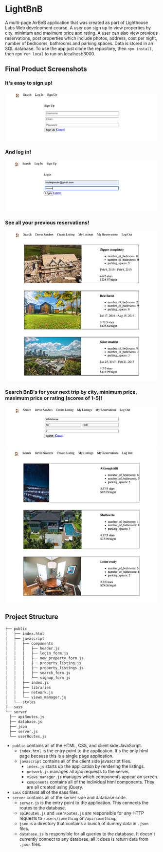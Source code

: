# **LightBnB**
A multi-page AirBnB application that was created as part of Lighthouse Labs Web development course. A user can sign up to view properties by city, minimum and maximum price and rating. A user can also view previous reservations, post properties which include photos, address, cost per night, number of bedrooms, bathrooms and parking spaces. Data is stored in an SQL database. To use the app just clone the repository, then `npm install`, then `npm run local` to run on localhost:3000.

## Final Product Screenshots

### It's easy to sign up!
!["Sign up"](https://github.com/Datazyme/LightBnB/blob/master/docs/Sign_Up.png)

### And log in!
!["Log In"](https://github.com/Datazyme/LightBnB/blob/master/docs/Log_In.png)

### See all your previous reservations!
!["See Previous Reservations"](https://github.com/Datazyme/LightBnB/blob/master/docs/My_Reservations.png)

### Search BnB's for your next trip by city, minimum price, maximum price or rating (scores of 1-5)!
!["Search Options"](https://github.com/Datazyme/LightBnB/blob/master/docs/Search_Options.png)
!["Search Results"](https://github.com/Datazyme/LightBnB/blob/master/docs/Search_Results.png)


## Project Structure

```
├── public
│   ├── index.html
│   ├── javascript
│   │   ├── components 
│   │   │   ├── header.js
│   │   │   ├── login_form.js
│   │   │   ├── new_property_form.js
│   │   │   ├── property_listing.js
│   │   │   ├── property_listings.js
│   │   │   ├── search_form.js
│   │   │   └── signup_form.js
│   │   ├── index.js
│   │   ├── libraries
│   │   ├── network.js
│   │   └── views_manager.js
│   └── styles
├── sass
└── server
  ├── apiRoutes.js
  ├── database.js
  ├── json
  ├── server.js
  └── userRoutes.js
```

* `public` contains all of the HTML, CSS, and client side JavaScript. 
  * `index.html` is the entry point to the application. It's the only html page because this is a single page application.
  * `javascript` contains all of the client side javascript files.
    * `index.js` starts up the application by rendering the listings.
    * `network.js` manages all ajax requests to the server.
    * `views_manager.js` manages which components appear on screen.
    * `components` contains all of the individual html components. They are all created using jQuery.
* `sass` contains all of the sass files. 
* `server` contains all of the server side and database code.
  * `server.js` is the entry point to the application. This connects the routes to the database.
  * `apiRoutes.js` and `userRoutes.js` are responsible for any HTTP requests to `/users/something` or `/api/something`. 
  * `json` is a directory that contains a bunch of dummy data in `.json` files.
  * `database.js` is responsible for all queries to the database. It doesn't currently connect to any database, all it does is return data from `.json` files.